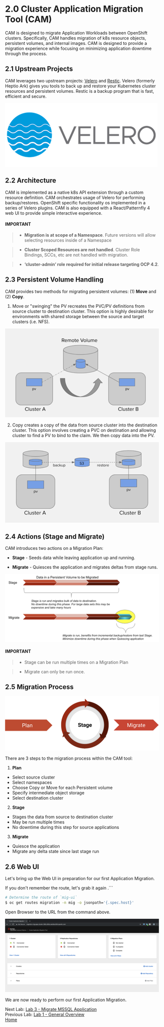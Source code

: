 # 2.0 Cluster Application Migration Tool (CAM)

CAM is designed to migrate Application Workloads between OpenShift clusters.  Specifically, CAM handles migration of k8s resource objects, persistent volumes, and internal images.  CAM is designed to provide a migration experience while focusing on minimizing application downtime through the process.

## 2.1 Upstream Projects

CAM leverages two upstream projects: [Velero](https://github.com/heptio/velero) and [Restic](https://restic.net/).  Velero (formerly Heptio Ark) gives you tools to back up and restore your Kubernetes cluster resources and persistent volumes.  Restic is a backup program that is fast, efficient and secure.

![Velero Logo](./screenshots/lab4/velero.png)

## 2.2 Architecture

CAM is implemented as a native k8s API extension through a custom resource definition.  CAM orchestrates usage of Velero for performing backup/restores.  OpenShift specific functionality os implemented in a series of Velero plugins.  CAM is also equipped with a React/Patternfly 4 web UI to provide simple interactive experience.

#### IMPORTANT

> * **Migration is at scope of a Namespace**.  Future versions will allow selecting resources inside of a Namespace

>* **Cluster Scoped Resources are not handled**.  Cluster Role Bindings, SCCs, etc are not handled with migration.

> * **‘cluster-admin’ role required for initial release targeting OCP 4.2**.

## 2.3 Persistent Volume Handling

CAM provides two methods for migrating persistent volumes: (1) **Move** and (2) **Copy**.  

1. Move or "swinging" the PV recreates the PVC/PV definitions from source cluster to destination cluster.  This option is highly desirable for environments with shared storage between the source and target clusters (i.e. NFS).

![Move PV Diagram](./screenshots/lab4/movepv.png)

2. Copy creates a copy of the data from source cluster into the destination cluster.  This option involves creating a PVC on destination and allowing cluster to find a PV to bind to the claim.  We then copy data into the PV.

![Copy PV Diagram](./screenshots/lab4/copypv.png)

## 2.4 Actions (Stage and Migrate)

CAM introduces two actions on a Migration Plan:

* **Stage** - Seeds data while leaving application up and running.

* **Migrate** - Quiesces the application and migrates deltas from stage runs.

![Migration Actions](./screenshots/lab4/stage-migrate.png)

#### IMPORTANT

> * Stage can be run multiple times on a Migration Plan

> * Migrate can only be run once.

## 2.5 Migration Process

![Migration Process](./screenshots/lab4/mig-process.png)

There are 3 steps to the migration process within the CAM tool:

1. **Plan**
  * Select source cluster
  * Select namespaces
  * Choose Copy or Move for each Persistent volume
  * Specify intermediate object storage
  * Select destination cluster


2. **Stage**
  * Stages the data from source to destination cluster
  * May be run multiple times
  * No downtime during this step for source applications


3. **Migrate**
  * Quiesce the application
  * Migrate any delta state since last stage run

## 2.6 Web UI

Let's bring up the Web UI in preparation for our first Application Migration.

If you don't remember the route, let's grab it again .```
```bash
# Determine the route of `mig-ui`
$ oc get routes migration -n mig -o jsonpath='{.spec.host}'
```

Open Browser to the URL from the command above.

![CAM Main Screen](./screenshots/lab4/cam-main-screen.png)

We are now ready to perform our first Application Migration.

Next Lab: [Lab 3 - Migrate MSSQL Application](./3.md)<br>
Previous Lab: [Lab 1 - General Overview](./1.md)<br>
[Home](./README.md)
